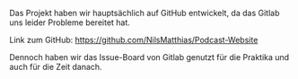 Das Projekt haben wir hauptsächlich auf GitHub entwickelt, da das Gitlab uns leider Probleme bereitet hat. 

Link zum GitHub: https://github.com/NilsMatthias/Podcast-Website

Dennoch haben wir das Issue-Board von Gitlab genutzt für die Praktika und auch für die Zeit danach.